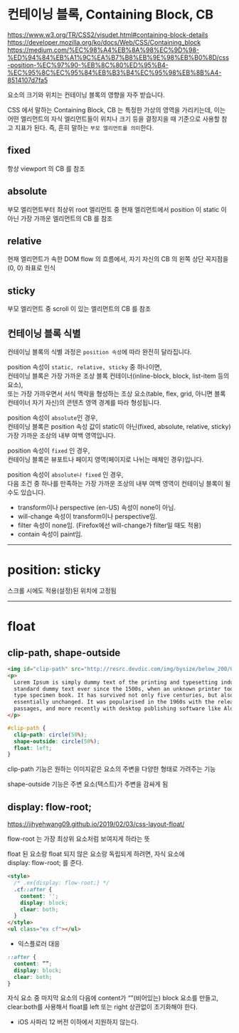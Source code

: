 # 컨테이닝 블록, Containing Block, CB

https://www.w3.org/TR/CSS2/visudet.html#containing-block-details  
https://developer.mozilla.org/ko/docs/Web/CSS/Containing_block
https://medium.com/%EC%98%A4%EB%8A%98%EC%9D%98-%ED%94%84%EB%A1%9C%EA%B7%B8%EB%9E%98%EB%B0%8D/css-position-%EC%97%90-%EB%8C%80%ED%95%B4-%EC%95%8C%EC%95%84%EB%B3%B4%EC%95%98%EB%8B%A4-8514107d7fa5

요소의 크기와 위치는 컨테이닝 블록의 영향을 자주 받습니다.

CSS 에서 말하는 Containing Block, CB 는 특정한 가상의 영역을 가리키는데, 이는 어떤 엘리먼트의 자식 엘리먼트들이 위치나 크기 등을 결정지을 때 기준으로 사용할 참고 지표가 된다.
즉, 흔히 말하는 `부모 엘리먼트를 의미`한다.

## fixed

항상 viewport 의 CB 를 참조

## absolute

부모 엘리먼트부터 최상위 root 엘리먼트 중 현재 엘리먼트에서 position 이 static 이 아닌 가장 가까운 엘리먼트의 CB 를 참조

## relative

현재 엘리먼트가 속한 DOM flow 의 흐름에서, 자기 자신의 CB 의 왼쪽 상단 꼭지점을 (0, 0) 좌표로 인식

## sticky

부모 엘리먼트 중 scroll 이 있는 엘리먼트의 CB 를 참조

## 컨테이닝 블록 식별

컨테이닝 블록의 식별 과정은 `position 속성`에 따라 완전히 달라집니다.

position 속성이 `static, relative, sticky` 중 하나이면,  
컨테이닝 블록은 가장 가까운 조상 블록 컨테이너(inline-block, block, list-item 등의 요소),  
또는 가장 가까우면서 서식 맥락을 형성하는 조상 요소(table, flex, grid, 아니면 블록 컨테이너 자기 자신)의 콘텐츠 영역 경계를 따라 형성됩니다.

position 속성이 `absolute`인 경우,  
컨테이닝 블록은 position 속성 값이 static이 아닌(fixed, absolute, relative, sticky) 가장 가까운 조상의 내부 여백 영역입니다.

position 속성이 `fixed` 인 경우,  
컨테이닝 블록은 뷰포트나 페이지 영역(페이지로 나뉘는 매체인 경우)입니다.

position 속성이 `absolute나 fixed` 인 경우,  
다음 조건 중 하나를 만족하는 가장 가까운 조상의 내부 여백 영역이 컨테이닝 블록이 될 수도 있습니다.

- transform이나 perspective (en-US) 속성이 none이 아님.
- will-change 속성이 transform이나 perspective임.
- filter 속성이 none임. (Firefox에선 will-change가 filter일 때도 적용)
- contain 속성이 paint임.

---

# position: sticky

스크롤 시에도 적용(설정)된 위치에 고정됨

---

# float

## clip-path, shape-outside

```html
<img id="clip-path" src="http://resrc.devdic.com/img/bysize/below_200/01.png" />
<p>
  Lorem Ipsum is simply dummy text of the printing and typesetting industry. Lorem Ipsum has been the industry's
  standard dummy text ever since the 1500s, when an unknown printer took a galley of type and scrambled it to make a
  type specimen book. It has survived not only five centuries, but also the leap into electronic typesetting, remaining
  essentially unchanged. It was popularised in the 1960s with the release of Letraset sheets containing Lorem Ipsum
  passages, and more recently with desktop publishing software like Aldus PageMaker including versions of Lorem Ipsum.
</p>
```

```css
#clip-path {
  clip-path: circle(50%);
  shape-outside: circle(50%);
  float: left;
}
```

clip-path 기능은 원하는 이미지같은 요소의 주변을 다양한 형태로 가려주는 기능

shape-outside 기능은 주변 요소(텍스트)가 주변을 감싸게 됨

## display: flow-root;

https://jihyehwang09.github.io/2019/02/03/css-layout-float/

flow-root 는 가장 최상위 요소처럼 보여지게 하라는 뜻

float 된 요소랑 float 되지 않은 요소랑 독립되게 하려면, 자식 요소에  
display: flow-root; 를 준다.

```html
<style>
  /* .ex{display: flow-root;} */
  .cf::after {
    content: '';
    display: block;
    clear: both;
  }
</style>
<ul class="ex cf"></ul>
```

- 익스플로러 대응

```css
::after {
  content: ””;
  display: block;
  clear: both;
}
```

자식 요소 중 마지막 요소의 다음에 content가 “”(비어있는) block 요소를 만들고, clear:both를 사용해서 float를 left 또는 right 상관없이 초기화해야 한다.

- iOS 사파리 12 버전 이하에서 지원하지 않는다.
